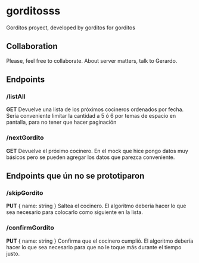 # gorditosss
Gorditos proyect, developed by gorditos for gorditos

## Collaboration

Please, feel free to collaborate.
About server matters, talk to Gerardo.

## Endpoints

### /listAll

**GET** Devuelve una lista de los próximos cocineros ordenados por fecha. Sería conveniente limitar la cantidad a 5 ó 6 por temas de espacio en pantalla, para no tener que hacer paginación

### /nextGordito

**GET** Devuelve el próximo cocinero. En el mock que hice pongo datos muy básicos pero se pueden agregar los datos que parezca conveniente.

## Endpoints que ún no se prototiparon

### /skipGordito

**PUT** { name: string } Saltea el cocinero. El algoritmo debería hacer lo que sea necesario para colocarlo como siguiente en la lista.

### /confirmGordito

**PUT** { name: string } Confirma que el cocinero cumplió. El algoritmo debería hacer lo que sea necesario para que no le toque más durante el tiempo justo.